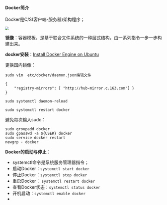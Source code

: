 #### Docker简介



Docker是C/S(客户端-服务器)架构程序；

<img src="D:\笔记\运维\asset\docker架构.png" style="zoom:67%;" />



**镜像**：容器模板，是基于联合文件系统的一种层式结构，由一系列指令一步一步构建出来。



**docker安装**：[Install Docker Engine on Ubuntu](https://docs.docker.com/engine/install/ubuntu/)

更换国内镜像：

```
sudo vim  etc/docker/daemon.json编辑文件

{
    "registry-mirrors": [ "http://hub-mirror.c.163.com"] }
}

sudo systemctl daemon-reload 

sudo systemctl restart docker
```

避免每次输入sudo：

```
sudo groupadd docker
sudo gpasswd -a ${USER} docker
sudo service docker restart
newgrp - docker
```

**Docker的启动与停止**：

* systemctl命令是系统服务管理器指令；
* 启动Docker：`systemctl start docker`
* 停止Docker：`systemctl stop docker`
* 重启Docker： `systemctl restart docker`
* 查看Docker状态：`systemctl status docker`
* 开机启动：`systemctl enable docker`
* 